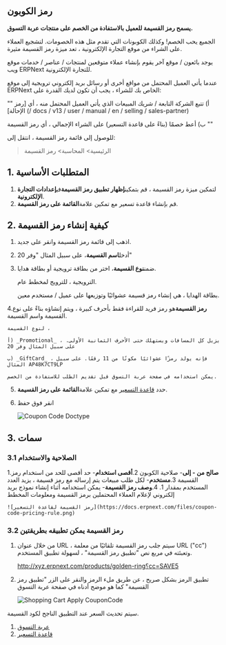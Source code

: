## رمز الكوبون

**يسمح رمز القسيمة للعميل بالاستفادة من الخصم على منتجات عربة التسوق.**

الجميع يحب الخصم! وكذلك الكوبونات التي تقدم مثل هذه الخصومات. لتشجيع العملاء على الشراء من موقع التجارة الإلكترونية ، تعد ميزة رمز القسيمة مثيرة.

يوجد بائعون / موقع آخر يقوم بإنشاء عملاء متوقعين لمنتجات / عناصر / خدمات موقع ويب ERPNext للتجارة الإلكترونية.

عندما يأتي العميل المحتمل من مواقع أخرى أو رسائل بريد إلكتروني ترويجية إلى موقع ERPNext الخاص بك للشراء ، يجب أن تكون لديك القدرة على:

""
أ) تتبع الشركة التابعة / شريك المبيعات الذي يأتي العميل المحتمل منه ، أي [رمز الإحالة]
(/ docs / v13 / user / manual / en / selling / sales-partner)

ب) أعط خصمًا (بناءً على قاعدة التسعير) على الشراء الإجمالي ، أي رمز القسيمة
""

للوصول إلى قائمة رمز القسيمة ، انتقل إلى:

> الرئيسية> المحاسبة> رمز القسيمة

## 1. المتطلبات الأساسية

1. لتمكين ميزة رمز القسيمة ، قم بتمكين**إظهار تطبيق رمز القسيمة**في**إعدادات التجارة الإلكترونية**.
2. قم بإنشاء قاعدة تسعير مع تمكين علامة**القائمة على رمز القسيمة**.

## 2. كيفية إنشاء رمز القسيمة

1. اذهب إلى قائمة رمز القسيمة وانقر على جديد.
2. أدخل**اسم القسيمة**، على سبيل المثال "وفر 20"
3. ضمن**نوع القسيمة**، اختر من بطاقة ترويجية أو بطاقة هدايا.
    
    الترويجية ، للترويج لمخطط عام.
    
    بطاقة الهدايا ، هي إنشاء رمز قسيمة عشوائيًا وتوزيعها على عميل / مستخدم معين.
    
4.**رمز القسيمة**هو رمز فريد للقراءة فقط بأحرف كبيرة ، ويتم إنشاؤه بناءً على نوع القسيمة واسم القسيمة.
    
    لنوع القسيمة ،
    
    أ) _Promotional_ ، يزيل كل المسافات ويستهلك حتى الأحرف الثمانية الأولى. على سبيل المثال وفر 20
    
    ب) _GiftCard_ ، فإنه يولد رمزًا عشوائيًا مكونًا من 11 رقمًا. على سبيل المثال AP48K7CT9LP
    
    يمكن استخدامه في صفحة عربة التسوق قبل تقديم الطلب للاستفادة من الخصم.
    
5. حدد [قاعدة التسعير](https://docs.erpnext.com/docs/v13/user/manual/en/accounts/pricing-rule) مع تمكين علامة**القائمة على رمز القسيمة**.
    
6. انقر فوق حفظ
    
    ![Coupon Code Doctype](https://docs.erpnext.com/files/coupon-code.png)
    

## 3. سمات

### 3.1 الصلاحية والاستخدام

1.**صالح من - إلى**- صلاحية الكوبون
2.**أقصى استخدام**- حد أقصى للحد من استخدام رمز القسيمة
3.**مستخدم**- لكل طلب مبيعات يتم إرساله مع رمز قسيمة ، يزيد العدد المستخدم بمقدار 1.
4.**وصف رمز القسيمة**- يمكن استخدامه أثناء إنشاء نموذج بريد إلكتروني لإعلام العملاء المحتملين برمز القسيمة ومعلومات المخطط
    
    ![رمز القسيمة لقاعدة التسعير](https://docs.erpnext.com/files/coupon-code-pricing-rule.png)
    

### 3.2 رمز القسيمة يمكن تطبيقه بطريقتين

1. من خلال عنوان URL ، سيتم جلب رمز القسيمة تلقائيًا من معلمة URL ("cc") وتعبئته في مربع نص "تطبيق رمز القسيمة" ، لسهولة تطبيق المستخدم.
    
    http://xyz.erpnext.com/products/golden-ring؟cc=SAVE5
    
2. تطبيق الرمز بشكل صريح ، عن طريق ملء الرمز والنقر على الزر "تطبيق رمز القسيمة" كما هو موضح أدناه في صفحة عربة التسوق
    
    ![Shopping Cart Apply CouponCode](https://docs.erpnext.com/files/coupon-code-pricing-rule.png)
    

سيتم تحديث السعر عند التطبيق الناجح لكود القسيمة.

1. [عربة التسوق](https://docs.erpnext.com/docs/v13/user/manual/en/website/shopping-cart)
2. [قاعدة التسعير](https://docs.erpnext.com/docs/v13/user/manual/en/accounts/pricing-rule)